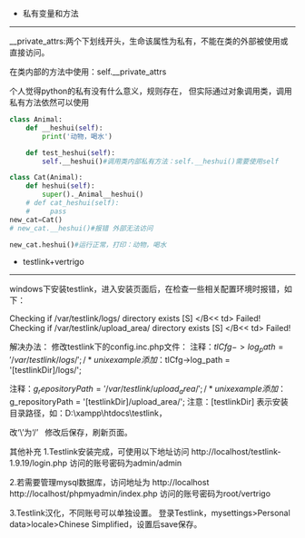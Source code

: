 
* 私有变量和方法
---

__private_attrs:两个下划线开头，生命该属性为私有，不能在类的外部被使用或直接访问。


在类内部的方法中使用：self.__private_attrs

个人觉得python的私有没有什么意义，规则存在，
但实际通过对象调用类，调用私有方法依然可以使用
```python
class Animal:
    def __heshui(self):
        print('动物，喝水')

    def test_heshui(self):
        self.__heshui()#调用类内部私有方法：self.__heshui()需要使用self

class Cat(Animal):
    def heshui(self):
        super()._Animal__heshui()
    # def cat_heshui(self):
    #     pass
new_cat=Cat()
# new_cat.__heshui()#报错 外部无法访问

new_cat.heshui()#运行正常，打印：动物，喝水

```
* testlink+vertrigo
---
windows下安装testlink，进入安装页面后，在检查一些相关配置环境时报错，如下：

Checking if /var/testlink/logs/ directory exists [S] </B<< td> Failed!
Checking if /var/testlink/upload_area/ directory exists [S] </B<< td> Failed!


解决办法：
修改testlink下的config.inc.php文件：
注释：$tlCfg->log_path = '/var/testlink/logs/'; /* unix example 
添加：$tlCfg->log_path = '[testlinkDir]/logs/';

注释：$g_repositoryPath = '/var/testlink/upload_area/'; /* unix example 
添加：$g_repositoryPath = '[testlinkDir]/upload_area/';
注意：[testlinkDir] 表示安装目录路径，如：D:\xampp\htdocs\testlink，

改‘\’为‘/’
 
修改后保存，刷新页面。



其他补充
1.Testlink安装完成，可使用以下地址访问
http://localhost/testlink-1.9.19/login.php
访问的账号密码为admin/admin

2.若需要管理mysql数据库，访问地址为
http://localhost
http://localhost/phpmyadmin/index.php
访问的账号密码为root/vertrigo

3.Testlink汉化，不同账号可以单独设置。
登录Testlink，mysettings>Personal data>locale>Chinese Simplified，设置后save保存。






  